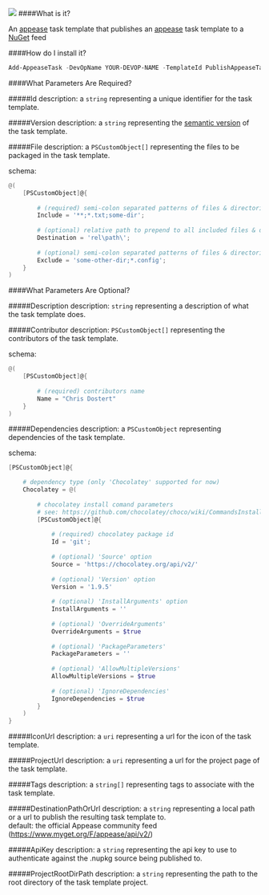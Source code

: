 ![](https://ci.appveyor.com/api/projects/status/t1a41j0f8eviwyx7?svg=true)
####What is it?

An [appease](http://appease.io) task template that publishes an [appease](http://appease.io) task template to a [NuGet](http://nuget.org) feed

####How do I install it?

```PowerShell
Add-AppeaseTask -DevOpName YOUR-DEVOP-NAME -TemplateId PublishAppeaseTaskTemplate
```

####What Parameters Are Required?

#####Id
description: a `string` representing a unique identifier for the task template.

#####Version
description: a `string` representing the [semantic version](http://semver.org/) of the task template.

#####File
description: a `PSCustomObject[]` representing the files to be packaged in the task template.  

schema: 
```PowerShell
@(
    [PSCustomObject]@{
    
        # (required) semi-colon separated patterns of files & directories to include
        Include = '**;*.txt;some-dir'; 
        
        # (optional) relative path to prepend to all included files & directories
        Destination = 'rel\path\';
        
        # (optional) semi-colon separated patterns of files & directories to exclude
        Exclude = 'some-other-dir;*.config';
    }
)
```

####What Parameters Are Optional?

#####Description
description: `string` representing a description of what the task template does.

#####Contributor
description: `PSCustomObject[]` representing the contributors of the task template.

schema:
```PowerShell
@(
    [PSCustomObject]@{
        
        # (required) contributors name
        Name = "Chris Dostert"
    }
)
```

#####Dependencies
description: a `PSCustomObject` representing dependencies of the task template.  

schema: 
```PowerShell
[PSCustomObject]@{

    # dependency type (only 'Chocolatey' supported for now)
    Chocolatey = @(
        
        # chocolatey install comand parameters
        # see: https://github.com/chocolatey/choco/wiki/CommandsInstall
        [PSCustomObject]@{
        
            # (required) chocolatey package id
            Id = 'git';
            
            # (optional) 'Source' option
            Source = 'https://chocolatey.org/api/v2/'
            
            # (optional) 'Version' option
            Version = '1.9.5'
            
            # (optional) 'InstallArguments' option
            InstallArguments = ''
            
            # (optional) 'OverrideArguments'
            OverrideArguments = $true
            
            # (optional) 'PackageParameters'
            PackageParameters = ''
            
            # (optional) 'AllowMultipleVersions'
            AllowMultipleVersions = $true
            
            # (optional) 'IgnoreDependencies'
            IgnoreDependencies = $true
        }
    )
}
```

#####IconUrl
description: a `uri` representing a url for the icon of the task template.

#####ProjectUrl
description: a `uri` representing a url for the project page of the task template.

#####Tags
description: a `string[]` representing tags to associate with the task template.

#####DestinationPathOrUrl
description: a `string` representing a local path or a url to publish the resulting task template to.  
default: the official Appease community feed (https://www.myget.org/F/appease/api/v2/)

#####ApiKey
description: a `string` representing the api key to use to authenticate against the .nupkg source being published to.

#####ProjectRootDirPath
description: a `string` representing the path to the root directory of the task template project.

